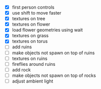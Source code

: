 ﻿- [x] first person controls
- [x] use shift to move faster
- [x] textures on tree
- [x] textures on flower
- [x] load flower geometries using wait
- [x] textures on grass
- [x] textures on torus
- [ ] add ruins
- [ ] make objects not spawn on top of ruins
- [ ] textures on ruins
- [ ] fireflies around ruins
- [ ] add rock
- [ ] make objects not spawn on top of rocks
- [ ] adjust ambient light
